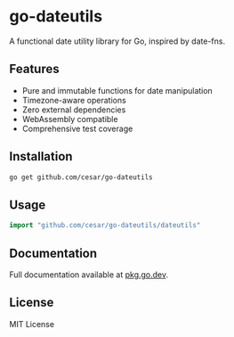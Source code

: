 # go-dateutils

A functional date utility library for Go, inspired by date-fns.

## Features

- Pure and immutable functions for date manipulation
- Timezone-aware operations
- Zero external dependencies
- WebAssembly compatible
- Comprehensive test coverage

## Installation

```bash
go get github.com/cesar/go-dateutils
```

## Usage

```go
import "github.com/cesar/go-dateutils/dateutils"
```

## Documentation

Full documentation available at [pkg.go.dev](https://pkg.go.dev/github.com/cesar/go-dateutils).

## License

MIT License
